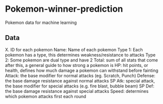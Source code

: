 # Pokemon-winner-prediction
Pokemon data for machine learning

## Data

X. ID for each pokemon
Name: Name of each pokemon
Type 1: Each pokemon has a type, this determines weakness/resistance to attacks
Type 2: Some pokemon are dual type and have 2
Total: sum of all stats that come after this, a general guide to how strong a pokemon is
HP: hit points, or health, defines how much damage a pokemon can withstand before fainting
Attack: the base modifier for normal attacks (eg. Scratch, Punch)
Defense: the base damage resistance against normal attacks
SP Atk: special attack, the base modifier for special attacks (e.g. fire blast, bubble beam)
SP Def: the base damage resistance against special attacks
Speed: determines which pokemon attacks first each round
